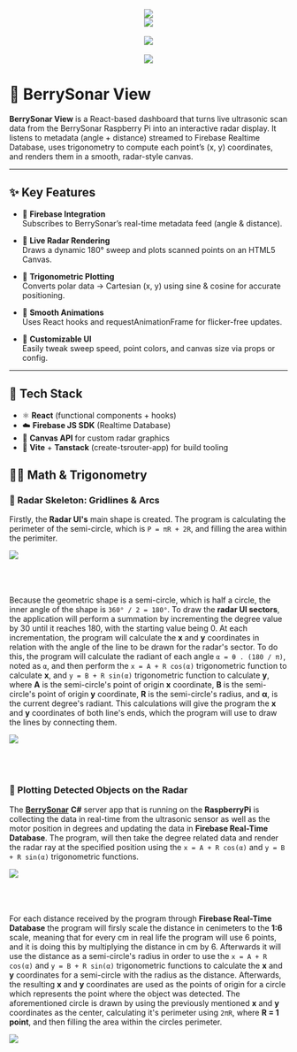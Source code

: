 
<div align=center>
  <img src="https://github.com/user-attachments/assets/efff3c08-00dc-4a4d-af83-1ddbd9bd82f7"/>
</div>

<div align=center>
  <img src="https://github.com/user-attachments/assets/1892a68c-c669-4ee7-ba68-c113863caf2d"/>
</div>

<br/>

<div align=center>
  <img src="https://github.com/user-attachments/assets/f4a817d8-6212-42cc-bf24-92f0419da7fe"/>
</div>

<br/>

<div align=center>
  <img src="https://github.com/user-attachments/assets/e7ce7ff8-e20f-406a-a289-d46e916f7cec"/>
</div>


# 🍓 BerrySonar View

**BerrySonar View** is a React-based dashboard that turns live ultrasonic scan data from the BerrySonar Raspberry Pi into an interactive radar display. It listens to metadata (angle + distance) streamed to Firebase Realtime Database, uses trigonometry to compute each point’s (x, y) coordinates, and renders them in a smooth, radar-style canvas.

---

## ✨ Key Features

- 🔗 **Firebase Integration**  
  Subscribes to BerrySonar’s real-time metadata feed (angle & distance).

- 📡 **Live Radar Rendering**  
  Draws a dynamic 180° sweep and plots scanned points on an HTML5 Canvas.

- 📐 **Trigonometric Plotting**  
  Converts polar data → Cartesian (x, y) using sine & cosine for accurate positioning.

- 💨 **Smooth Animations**  
  Uses React hooks and requestAnimationFrame for flicker-free updates.

- 🎨 **Customizable UI**  
  Easily tweak sweep speed, point colors, and canvas size via props or config.

---

## 🧱 Tech Stack

- ⚛️ **React** (functional components + hooks)  
- ☁️ **Firebase JS SDK** (Realtime Database)  
- 🎨 **Canvas API** for custom radar graphics  
- 🔧 **Vite** + **Tanstack** (create-tsrouter-app) for build tooling

## 📐➰ Math & Trigonometry

### 📡 Radar Skeleton: Gridlines & Arcs

Firstly, the **Radar UI's** main shape is created. The program is calculating the perimeter of the semi-circle, which is ```P = πR + 2R```, and filling the area within the perimiter. 

<div align=left>
  <img src="https://github.com/user-attachments/assets/00d54152-0c01-40bf-837b-d7c252166968"/>
</div>

<br/>
<br/>
<br/>

Because the geometric shape is a semi-circle, which is half a circle, the inner angle of the shape is ```360° / 2 = 180°```. To draw the **radar UI sectors**, the application will perform a summation by incrementing the degree value by 30 until it reaches 180, with the starting value being 0. At each incrementation, the program will calculate the **x** and **y** coordinates in relation with the angle of the line to be drawn for the radar's sector. To do this, the program will calculate the radiant of each angle ```α = θ . (180 / π)```, noted as ```α```, and then perform the ```x = A + R cos(α)``` trigonometric function to calculate **x**, and ```y = B + R sin(α)``` trigonometric function to calculate **y**, where **A** is the semi-circle's point of origin **x** coordinate, **B** is the semi-circle's point of origin **y** coordinate, **R** is the semi-circle's radius, and **α**, is the current degree's radiant. This calculations will give the program the **x** and **y** coordinates of both line's ends, which the program will use to draw the lines by connecting them.  


<div align=left>
  <img src="https://github.com/user-attachments/assets/a90834d7-433c-49d1-869d-12b025ee1cf4"/>
</div>

<br/>
<br/>
<br/>

### 📍 Plotting Detected Objects on the Radar


The [**BerrySonar**](https://github.com/CSharpTeoMan911/BerrySonar) **C#** server app that is running on the **RaspberryPi** is collecting the data in real-time from the ultrasonic sensor as well as the motor position in degrees and updating the data in **Firebase Real-Time Database**. The program, will then take the degree related data and render the radar ray at the specified position using the ```x = A + R cos(α)``` and ```y = B + R sin(α)``` trigonometric functions.


<div align=left>
  <img src="https://github.com/user-attachments/assets/8301b534-3160-4e70-aac5-6c3c46811c38"/>
</div>

<br/>
<br/>
<br/>

For each distance received by the program through **Firebase Real-Time Database** the program will firsly scale the distance in cenimeters to the **1:6** scale, meaning that for every cm in real life the program will use 6 points, and it is doing this by multiplying the distance in cm by 6. Afterwards it will use the distance as a semi-circle's radius in order to use the ```x = A + R cos(α)``` and ```y = B + R sin(α)``` trigonometric functions to calculate the **x** and **y** coordinates for a semi-circle with the radius as the distance. Afterwards, the resulting **x** and **y** coordinates are used as the points of origin for a circle which represents the point where the object was detected. The aforementioned circle is drawn by using the previously mentioned **x** and **y** coordinates as the center, calculating it's perimeter using ```2πR```, where **R = 1 point**, and then filling the area within the circles perimeter.  

<div align=left>
  <img src="https://github.com/user-attachments/assets/31b0c93e-8a2d-4373-8de2-73f433c8c55b"/>
</div>





